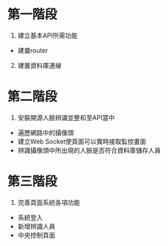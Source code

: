 # 第一階段
1. 建立基本API所需功能
- 建置router
2. 建置資料庫連線

# 第二階段
1. 安裝開源人臉辨識並整和至API當中
- 遍歷網路中的攝像頭
- 建立Web Socket使頁面可以實時接取監控畫面
- 辨識攝像頭中所出現的人臉是否符合資料庫儲存人員

# 第三階段
1. 完善頁面系統各項功能
- 系統登入
- 新增辨識人員
- 中央控制頁面
